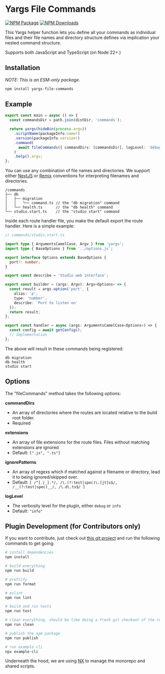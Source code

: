 # Yargs File Commands

[![NPM Package][npm]][npm-url]
[![NPM Downloads][npm-downloads]][npmtrends-url]

This Yargs helper function lets you define all your commands as individual files and their file names and directory structure defines via implication your nested command structure.

Supports both JavaScript and TypeScript (on Node 22+.)

## Installation

_NOTE: This is an ESM-only package._

```sh
npm install yargs-file-commands
```

## Example

```ts
export const main = async () => {
  const commandsDir = path.join(distDir, 'commands');

  return yargs(hideBin(process.argv))
    .scriptName(packageInfo.name!)
    .version(packageInfo.version!)
    .command(
      await fileCommands({ commandDirs: [commandsDir], logLevel: 'debug' })
    )
    .help().argv;
};
```

You can use any combination of file names and directories. We support either [NextJS](https://nextjs.org/docs/app/building-your-application/routing/dynamic-routes) or [Remix](https://remix.run/docs/en/main/file-conventions/routes) conventions for interpreting filenames and directories.

```
/commands
├── db
│   ├── migration
│   │   └── command.ts // the "db migration" command
│   └── health.ts      // the "db health" command
└── studio.start.ts    // the "studio start" command
```

Inside each route handler file, you make the default export the route handler. Here is a simple example:

```ts
// commands/studio.start.ts

import type { ArgumentsCamelCase, Argv } from 'yargs';
import type { BaseOptions } from '../options.js';

export interface Options extends BaseOptions {
  port?: number;
}

export const describe = 'Studio web interface';

export const builder = (args: Argv): Argv<Options> => {
  const result = args.option('port', {
    alias: 'p',
    type: 'number',
    describe: 'Port to listen on'
  });
  return result;
};

export const handler = async (args: ArgumentsCamelCase<Options>) => {
  const config = await getConfig();
  // Implementation
};
```

The above will result in these commands being registered:

```
db migration
db health
studio start
```

## Options

The "fileCommands" method takes the following options:

**commandDirs**

- An array of directories where the routes are located relative to the build root folder.
- Required

**extensions**

- An array of file extensions for the route files. Files without matching extensions are ignored
- Default: `[".js", ".ts"]`

**ignorePatterns**

- An array of regexs which if matched against a filename or directory, lead it to being ignored/skipped over.
- Default: `[ /^[.|_].*/, /\.(?:test|spec)\.[jt]s$/, /__(?:test|spec)__/, /\.d\.ts$/ ]`

**logLevel**

- The verbosity level for the plugin, either `debug` or `info`
- Default: `"info"`

## Plugin Development (for Contributors only)

If you want to contribute, just check out [this git project](https://github.com/bhouston/yargs-file-commands) and run the following commands to get going:

```sh
# install dependencies
npm install

# build everything
npm run build

# prettify
npm run format

# eslint
npm run lint

# build and run tests
npm run test

# clean everything, should be like doing a fresh git checkout of the repo.
npm run clean

# publish the npm package
npm run publish

# run example cli
npx example-cli
```

Underneath the hood, we are using [NX](https://nx.dev) to manage the monorepo and shared scripts.

[npm]: https://img.shields.io/npm/v/yargs-file-commands
[npm-url]: https://www.npmjs.com/package/yargs-file-commands
[npm-downloads]: https://img.shields.io/npm/dw/yargs-file-commands
[npmtrends-url]: https://www.npmtrends.com/yargs-file-commands
